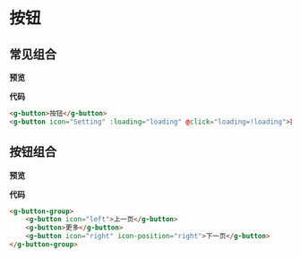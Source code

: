 # 按钮

## 常见组合

**预览**

<ClientOnly>
<button-demo></button-demo>
</ClientOnly>

**代码**

```html
<g-button>按钮</g-button>
<g-button icon="Setting" :loading="loading" @click="loading=!loading">按钮</g-button>
```

## 按钮组合

**预览**

<ClientOnly>
<buttongroup-demo></buttongroup-demo>
</ClientOnly>

**代码**

```html
<g-button-group>
    <g-button icon="left">上一页</g-button>
    <g-button>更多</g-button>
    <g-button icon="right" icon-position="right">下一页</g-button>
</g-button-group>
```
